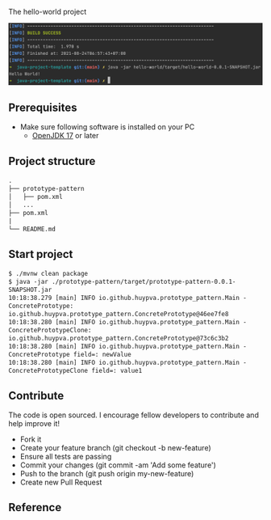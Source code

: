 The hello-world project

<div align="center">
    <img src="./assets/images/hello_world.png"/>
</div>

## Prerequisites
- Make sure following software is installed on your PC
  - [OpenJDK 17](https://adoptium.net/temurin/releases/?version=17) or later


## Project structure
```
.
├── prototype-pattern
│   ├── pom.xml
│   ...
├── pom.xml
|
└── README.md
```

## Start project

```shell
$ ./mvnw clean package
$ java -jar ./prototype-pattern/target/prototype-pattern-0.0.1-SNAPSHOT.jar
10:18:38.279 [main] INFO io.github.huypva.prototype_pattern.Main - ConcretePrototype: io.github.huypva.prototype_pattern.ConcretePrototype@46ee7fe8
10:18:38.280 [main] INFO io.github.huypva.prototype_pattern.Main - ConcretePrototypeClone: io.github.huypva.prototype_pattern.ConcretePrototype@73c6c3b2
10:18:38.280 [main] INFO io.github.huypva.prototype_pattern.Main - ConcretePrototype field=: newValue
10:18:38.280 [main] INFO io.github.huypva.prototype_pattern.Main - ConcretePrototypeClone field=: value1
```

## Contribute
The code is open sourced. I encourage fellow developers to contribute and help improve it!

- Fork it
- Create your feature branch (git checkout -b new-feature)
- Ensure all tests are passing
- Commit your changes (git commit -am 'Add some feature')
- Push to the branch (git push origin my-new-feature)
- Create new Pull Request

## Reference
